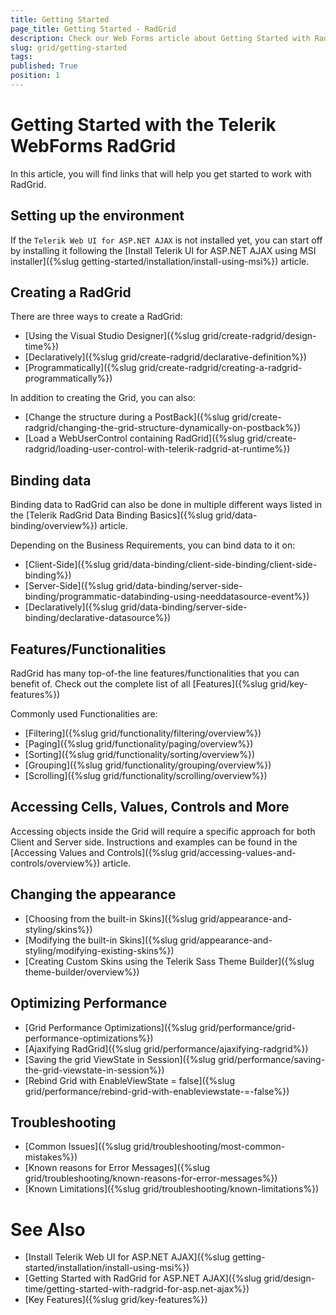 ```yaml
---
title: Getting Started
page_title: Getting Started - RadGrid
description: Check our Web Forms article about Getting Started with RadGrid.
slug: grid/getting-started
tags: 
published: True
position: 1
---
```


# Getting Started with the Telerik WebForms RadGrid

In this article, you will find links that will help you get started to work with RadGrid.

## Setting up the environment

If the `Telerik Web UI for ASP.NET AJAX` is not installed yet, you can start off by installing it following the [Install Telerik UI for ASP.NET AJAX using MSI installer]({%slug getting-started/installation/install-using-msi%}) article.

## Creating a RadGrid

There are three ways to create a RadGrid:

* [Using the Visual Studio Designer]({%slug grid/create-radgrid/design-time%})
* [Declaratively]({%slug grid/create-radgrid/declarative-definition%})
* [Programmatically]({%slug grid/create-radgrid/creating-a-radgrid-programmatically%})

In addition to creating the Grid, you can also:

* [Change the structure during a PostBack]({%slug grid/create-radgrid/changing-the-grid-structure-dynamically-on-postback%})
* [Load a WebUserControl containing RadGrid]({%slug grid/create-radgrid/loading-user-control-with-telerik-radgrid-at-runtime%})

## Binding data

Binding data to RadGrid can also be done in multiple different ways listed in the [Telerik RadGrid Data Binding Basics]({%slug grid/data-binding/overview%}) article.

Depending on the Business Requirements, you can bind data to it on:

* [Client-Side]({%slug grid/data-binding/client-side-binding/client-side-binding%})
* [Server-Side]({%slug grid/data-binding/server-side-binding/programmatic-databinding-using-needdatasource-event%})
* [Declaratively]({%slug grid/data-binding/server-side-binding/declarative-datasource%})

## Features/Functionalities

RadGrid has many top-of-the line features/functionalities that you can benefit of. Check out the complete list of all [Features]({%slug grid/key-features%})

Commonly used Functionalities are:

* [Filtering]({%slug grid/functionality/filtering/overview%})
* [Paging]({%slug grid/functionality/paging/overview%})
* [Sorting]({%slug grid/functionality/sorting/overview%})
* [Grouping]({%slug grid/functionality/grouping/overview%})
* [Scrolling]({%slug grid/functionality/scrolling/overview%})

## Accessing Cells, Values, Controls and More

Accessing objects inside the Grid will require a specific approach for both Client and Server side. Instructions and examples can be found in the [Accessing Values and Controls]({%slug grid/accessing-values-and-controls/overview%}) article.

## Changing the appearance

* [Choosing from the built-in Skins]({%slug grid/appearance-and-styling/skins%})
* [Modifying the built-in Skins]({%slug grid/appearance-and-styling/modifying-existing-skins%})
* [Creating Custom Skins using the Telerik Sass Theme Builder]({%slug theme-builder/overview%})

## Optimizing Performance

* [Grid Performance Optimizations]({%slug grid/performance/grid-performance-optimizations%})
* [Ajaxifying RadGrid]({%slug grid/performance/ajaxifying-radgrid%})
* [Saving the grid ViewState in Session]({%slug grid/performance/saving-the-grid-viewstate-in-session%})
* [Rebind Grid with EnableViewState = false]({%slug grid/performance/rebind-grid-with-enableviewstate-=-false%})

## Troubleshooting

* [Common Issues]({%slug grid/troubleshooting/most-common-mistakes%})
* [Known reasons for Error Messages]({%slug grid/troubleshooting/known-reasons-for-error-messages%})
* [Known Limitations]({%slug grid/troubleshooting/known-limitations%})

# See Also

* [Install Telerik Web UI for ASP.NET AJAX]({%slug getting-started/installation/install-using-msi%})
* [Getting Started with RadGrid for ASP.NET AJAX]({%slug grid/design-time/getting-started-with-radgrid-for-asp.net-ajax%})
* [Key Features]({%slug grid/key-features%})



